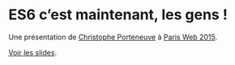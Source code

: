 # ES6 c’est maintenant, les gens !

Une présentation de [Christophe Porteneuve](http://tddsworld.com/) à [Paris Web 2015](http://www.paris-web.fr/2015/).

[Voir les slides](http://tdd.github.io/parisweb-2015-workshop/).
